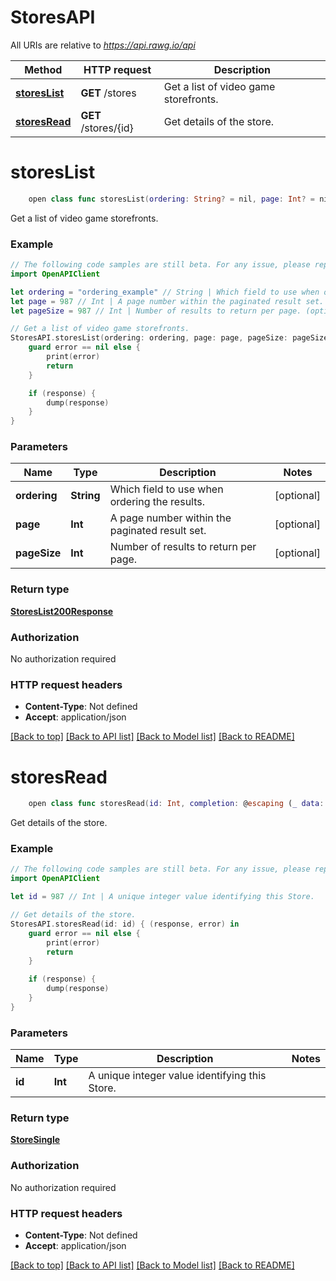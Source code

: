 # StoresAPI

All URIs are relative to *https://api.rawg.io/api*

Method | HTTP request | Description
------------- | ------------- | -------------
[**storesList**](StoresAPI.md#storeslist) | **GET** /stores | Get a list of video game storefronts.
[**storesRead**](StoresAPI.md#storesread) | **GET** /stores/{id} | Get details of the store.


# **storesList**
```swift
    open class func storesList(ordering: String? = nil, page: Int? = nil, pageSize: Int? = nil, completion: @escaping (_ data: StoresList200Response?, _ error: Error?) -> Void)
```

Get a list of video game storefronts.

### Example
```swift
// The following code samples are still beta. For any issue, please report via http://github.com/OpenAPITools/openapi-generator/issues/new
import OpenAPIClient

let ordering = "ordering_example" // String | Which field to use when ordering the results. (optional)
let page = 987 // Int | A page number within the paginated result set. (optional)
let pageSize = 987 // Int | Number of results to return per page. (optional)

// Get a list of video game storefronts.
StoresAPI.storesList(ordering: ordering, page: page, pageSize: pageSize) { (response, error) in
    guard error == nil else {
        print(error)
        return
    }

    if (response) {
        dump(response)
    }
}
```

### Parameters

Name | Type | Description  | Notes
------------- | ------------- | ------------- | -------------
 **ordering** | **String** | Which field to use when ordering the results. | [optional] 
 **page** | **Int** | A page number within the paginated result set. | [optional] 
 **pageSize** | **Int** | Number of results to return per page. | [optional] 

### Return type

[**StoresList200Response**](StoresList200Response.md)

### Authorization

No authorization required

### HTTP request headers

 - **Content-Type**: Not defined
 - **Accept**: application/json

[[Back to top]](#) [[Back to API list]](../README.md#documentation-for-api-endpoints) [[Back to Model list]](../README.md#documentation-for-models) [[Back to README]](../README.md)

# **storesRead**
```swift
    open class func storesRead(id: Int, completion: @escaping (_ data: StoreSingle?, _ error: Error?) -> Void)
```

Get details of the store.

### Example
```swift
// The following code samples are still beta. For any issue, please report via http://github.com/OpenAPITools/openapi-generator/issues/new
import OpenAPIClient

let id = 987 // Int | A unique integer value identifying this Store.

// Get details of the store.
StoresAPI.storesRead(id: id) { (response, error) in
    guard error == nil else {
        print(error)
        return
    }

    if (response) {
        dump(response)
    }
}
```

### Parameters

Name | Type | Description  | Notes
------------- | ------------- | ------------- | -------------
 **id** | **Int** | A unique integer value identifying this Store. | 

### Return type

[**StoreSingle**](StoreSingle.md)

### Authorization

No authorization required

### HTTP request headers

 - **Content-Type**: Not defined
 - **Accept**: application/json

[[Back to top]](#) [[Back to API list]](../README.md#documentation-for-api-endpoints) [[Back to Model list]](../README.md#documentation-for-models) [[Back to README]](../README.md)

